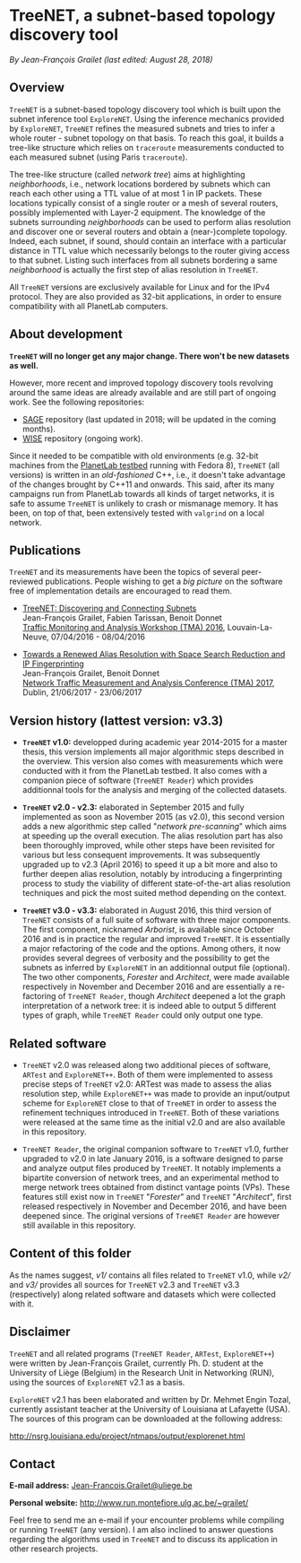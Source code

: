 # TreeNET, a subnet-based topology discovery tool

*By Jean-François Grailet (last edited: August 28, 2018)*

## Overview

`TreeNET` is a subnet-based topology discovery tool which is built upon the subnet inference tool `ExploreNET`. Using the inference mechanics provided by `ExploreNET`, `TreeNET` refines the measured subnets and tries to infer a whole router - subnet topology on that basis. To reach this goal, it builds a tree-like structure which relies on `traceroute` measurements conducted to each measured subnet (using Paris `traceroute`).

The tree-like structure (called *network tree*) aims at highlighting *neighborhoods*, i.e., network locations bordered by subnets which can reach each other using a TTL value of at most 1 in IP packets. These locations typically consist of a single router or a mesh of several routers, possibly implemented with Layer-2 equipment. The knowledge of the subnets surrounding *neighborhoods* can be used to perform alias resolution and discover one or several routers and obtain a (near-)complete topology. Indeed, each subnet, if sound, should contain an interface with a particular distance in TTL value which necessarily belongs to the router giving access to that subnet. Listing such interfaces from all subnets bordering a same *neighborhood* is actually the first step of alias resolution in `TreeNET`.

All `TreeNET` versions are exclusively available for Linux and for the IPv4 protocol. They are also provided as 32-bit applications, in order to ensure compatibility with all PlanetLab computers.

## About development

**`TreeNET` will no longer get any major change. There won't be new datasets as well.**

However, more recent and improved topology discovery tools revolving around the same ideas are already available and are still part of ongoing work. See the following repositories:
* [SAGE](https://github.com/JefGrailet/SAGE) repository (last updated in 2018; will be updated in the coming months).
* [WISE](https://github.com/JefGrailet/WISE) repository (ongoing work).

Since it needed to be compatible with old environments (e.g. 32-bit machines from the [PlanetLab testbed](https://planet-lab.eu/) running with Fedora 8), `TreeNET` (all versions) is written in an _old-fashioned_ C++, i.e., it doesn't take advantage of the changes brought by C++11 and onwards. This said, after its many campaigns run from PlanetLab towards all kinds of target networks, it is safe to assume `TreeNET` is unlikely to crash or mismanage memory. It has been, on top of that, been extensively tested with `valgrind` on a local network.

## Publications

`TreeNET` and its measurements have been the topics of several peer-reviewed publications. People wishing to get a *big picture* on the software free of implementation details are encouraged to read them.

* [TreeNET: Discovering and Connecting Subnets](http://www.run.montefiore.ulg.ac.be/~grailet/docs/publications/TreeNET_TMA_2016.pdf)<br />
  Jean-François Grailet, Fabien Tarissan, Benoit Donnet<br />
  [Traffic Monitoring and Analysis Workshop (TMA) 2016](http://tma.ifip.org/2016/), Louvain-La-Neuve, 07/04/2016 - 08/04/2016

* [Towards a Renewed Alias Resolution with Space Search Reduction and IP Fingerprinting](http://www.run.montefiore.ulg.ac.be/~grailet/docs/publications/Alias_Resolution_TMA_2017.pdf)<br />
  Jean-François Grailet, Benoit Donnet<br />
  [Network Traffic Measurement and Analysis Conference (TMA) 2017](http://tma.ifip.org/2017/), Dublin, 21/06/2017 - 23/06/2017

## Version history (lattest version: v3.3)

* **`TreeNET` v1.0:** developped during academic year 2014-2015 for a master thesis, this version implements all major algorithmic steps described in the overview. This version also comes with measurements which were conducted with it from the PlanetLab testbed. It also comes with a companion piece of software (`TreeNET Reader`) which provides additionnal tools for the analysis and merging of the collected datasets.

* **`TreeNET` v2.0 - v2.3:** elaborated in September 2015 and fully implemented as soon as November 2015 (as v2.0), this second version adds a new algorithmic step called "*network pre-scanning*" which aims at speeding up the overall execution. The alias resolution part has also been thoroughly improved, while other steps have been revisited for various but less consequent improvements. It was subsequently upgraded up to v2.3 (April 2016) to speed it up a bit more and also to further deepen alias resolution, notably by introducing a fingerprinting process to study the viability of different state-of-the-art alias resolution techniques and pick the most suited method depending on the context.

* **`TreeNET` v3.0 - v3.3:** elaborated in August 2016, this third version of `TreeNET` consists of a full suite of software with three major components. The first component, nicknamed *Arborist*, is available since October 2016 and is in practice the regular and improved `TreeNET`. It is essentially a major refactoring of the code and the options. Among others, it now provides several degrees of verbosity and the possibility to get the subnets as inferred by `ExploreNET` in an additionnal output file (optional). The two other components, *Forester* and *Architect*, were made available respectively in November and December 2016 and are essentially a re-factoring of `TreeNET Reader`, though *Architect* deepened a lot the graph interpretation of a network tree: it is indeed able to output 5 different types of graph, while `TreeNET Reader` could only output one type.

## Related software
  
* `TreeNET` v2.0 was released along two additional pieces of software, `ARTest` and `ExploreNET++`. Both of them were implemented to assess precise steps of `TreeNET` v2.0: ARTest was made to assess the alias resolution step, while `ExploreNET++` was made to provide an input/output scheme for `ExploreNET` close to that of `TreeNET` in order to assess the refinement techniques introduced in `TreeNET`. Both of these variations were released at the same time as the initial v2.0 and are also available in this repository.

* `TreeNET Reader`, the original companion software to `TreeNET` v1.0, further upgraded to v2.0 in late January 2016, is a software designed to parse and analyze output files produced by `TreeNET`. It notably implements a bipartite conversion of network trees, and an experimental method to merge network trees obtained from distinct vantage points (VPs). These features still exist now in `TreeNET` "*Forester*" and `TreeNET` "*Architect*", first released respectively in November and December 2016, and have been deepened since. The original versions of `TreeNET Reader` are however still available in this repository.

## Content of this folder

As the names suggest, *v1/* contains all files related to `TreeNET` v1.0, while *v2/* and *v3/* provides all sources for `TreeNET` v2.3 and `TreeNET` v3.3 (respectively) along related software and datasets which were collected with it.

## Disclaimer

`TreeNET` and all related programs (`TreeNET Reader`, `ARTest`, `ExploreNET++`) were written by Jean-François Grailet, currently Ph. D. student at the University of Liège (Belgium) in the Research Unit in Networking (RUN), using the sources of `ExploreNET` v2.1 as a basis.

`ExploreNET` v2.1 has been elaborated and written by Dr. Mehmet Engin Tozal, currently assistant teacher at the University of Louisiana at Lafayette (USA). The sources of this program can be downloaded at the following address:

http://nsrg.louisiana.edu/project/ntmaps/output/explorenet.html

## Contact

**E-mail address:** Jean-Francois.Grailet@uliege.be

**Personal website:** http://www.run.montefiore.ulg.ac.be/~grailet/

Feel free to send me an e-mail if your encounter problems while compiling or running `TreeNET` (any version). I am also inclined to answer questions regarding the algorithms used in `TreeNET` and to discuss its application in other research projects.
